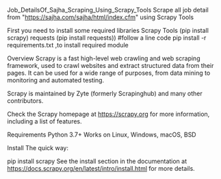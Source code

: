 Job_DetailsOf_Sajha_Scraping_Using_Scrapy_Tools
Scrape all job detail from "https://sajha.com/sajha/html/index.cfm" using Scrapy Tools

First you need to install some required libraries
Scrapy Tools (pip install scrapy)
requests (pip install requests))
#follow a line code
  pip install -r requirements.txt ,to install required module


Overview
Scrapy is a fast high-level web crawling and web scraping framework, used to crawl websites and extract structured data from their pages. It can be used for a wide range of purposes, from data mining to monitoring and automated testing.

Scrapy is maintained by Zyte (formerly Scrapinghub) and many other contributors.

Check the Scrapy homepage at https://scrapy.org for more information, including a list of features.

Requirements
Python 3.7+
Works on Linux, Windows, macOS, BSD

Install
The quick way:

pip install scrapy
See the install section in the documentation at https://docs.scrapy.org/en/latest/intro/install.html for more details.
